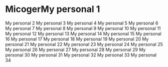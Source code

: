 # MicogerMy personal 1
My personal 2
My personal 3
My personal 4
My personal 5
My personal 6
My personal 7
My personal 8
My personal 9
My personal 10
My personal 11
My personal 12
My personal 13
My personal 14
My personal 15
My personal 16
My personal 17
My personal 18
My personal 19
My personal 20
My personal 21
My personal 22
My personal 23
My personal 24
My personal 25
My personal 26
My personal 27
My personal 28
My personal 29
My personal 30
My personal 31
My personal 32
My personal 33
My personal 34

